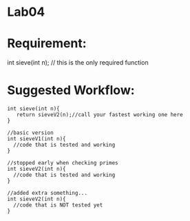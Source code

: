 # Lab04

# Requirement:

int sieve(int n); // this is the only required function 

# Suggested Workflow:

```
int sieve(int n){
   return sieveV2(n);//call your fastest working one here
}

//basic version
int sieveV1(int n){
  //code that is tested and working
}

//stopped early when checking primes
int sieveV2(int n){
  //code that is tested and working
}

//added extra something...
int sieveV2(int n){
  //code that is NOT tested yet
}
```
